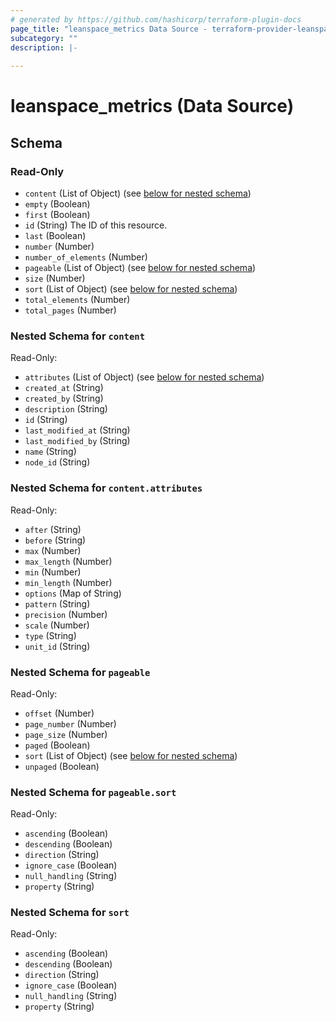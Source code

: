 ```yaml
---
# generated by https://github.com/hashicorp/terraform-plugin-docs
page_title: "leanspace_metrics Data Source - terraform-provider-leanspace"
subcategory: ""
description: |-
  
---
```


# leanspace_metrics (Data Source)





<!-- schema generated by tfplugindocs -->
## Schema

### Read-Only

- `content` (List of Object) (see [below for nested schema](#nestedatt--content))
- `empty` (Boolean)
- `first` (Boolean)
- `id` (String) The ID of this resource.
- `last` (Boolean)
- `number` (Number)
- `number_of_elements` (Number)
- `pageable` (List of Object) (see [below for nested schema](#nestedatt--pageable))
- `size` (Number)
- `sort` (List of Object) (see [below for nested schema](#nestedatt--sort))
- `total_elements` (Number)
- `total_pages` (Number)

<a id="nestedatt--content"></a>
### Nested Schema for `content`

Read-Only:

- `attributes` (List of Object) (see [below for nested schema](#nestedobjatt--content--attributes))
- `created_at` (String)
- `created_by` (String)
- `description` (String)
- `id` (String)
- `last_modified_at` (String)
- `last_modified_by` (String)
- `name` (String)
- `node_id` (String)

<a id="nestedobjatt--content--attributes"></a>
### Nested Schema for `content.attributes`

Read-Only:

- `after` (String)
- `before` (String)
- `max` (Number)
- `max_length` (Number)
- `min` (Number)
- `min_length` (Number)
- `options` (Map of String)
- `pattern` (String)
- `precision` (Number)
- `scale` (Number)
- `type` (String)
- `unit_id` (String)



<a id="nestedatt--pageable"></a>
### Nested Schema for `pageable`

Read-Only:

- `offset` (Number)
- `page_number` (Number)
- `page_size` (Number)
- `paged` (Boolean)
- `sort` (List of Object) (see [below for nested schema](#nestedobjatt--pageable--sort))
- `unpaged` (Boolean)

<a id="nestedobjatt--pageable--sort"></a>
### Nested Schema for `pageable.sort`

Read-Only:

- `ascending` (Boolean)
- `descending` (Boolean)
- `direction` (String)
- `ignore_case` (Boolean)
- `null_handling` (String)
- `property` (String)



<a id="nestedatt--sort"></a>
### Nested Schema for `sort`

Read-Only:

- `ascending` (Boolean)
- `descending` (Boolean)
- `direction` (String)
- `ignore_case` (Boolean)
- `null_handling` (String)
- `property` (String)


